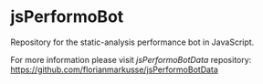 # jsPerformoBot

Repository for the static-analysis performance bot in JavaScript.

For more information please visit *jsPerformoBotData* repository: https://github.com/florianmarkusse/jsPerformoBotData
